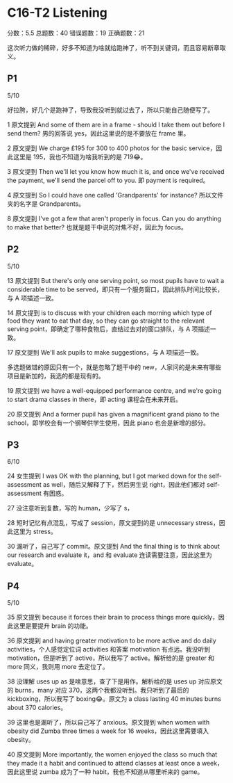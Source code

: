 # C16-T2 Listening

分数：5.5    总题数：40    错误题数：19   正确题数：21

这次听力做的稀碎，好多不知道为啥就给跑神了，听不到关键词，而且容易断章取义。

## P1

5/10

好拉胯，好几个是跑神了，导致我没听到就过去了，所以只能自己随便写了。

1 原文提到 And some of them are in a frame - should I take them out before I send them? 男的回答说 yes，因此这里说的是不要放在 frame 里。

2 原文提到 We charge £195 for 300 to 400 photos for the basic service，因此这里是 195，我也不知道为啥我听到的是 719😂。

3 原文提到 Then we'll let you know how much it is, and once we've received the payment, we'll send the parcel off to you. 即 payment is required。

4 原文提到 So I could have one called 'Grandparents' for instance? 所以文件夹的名字是 Grandparents。

8 原文提到 I've got a few that aren't properly in focus. Can you do anything to make that better? 也就是题干中说的对焦不好，因此为 focus。

## P2

5/10

13 原文提到 But there's only one serving point, so most pupils have to wait a considerable time to be served，即只有一个服务窗口，因此排队时间比较长，与 A 项描述一致。

14 原文提到 is to discuss with your children each morning which type of food they want to eat that day, so they can go straight to the relevant serving point，即确定了哪种食物后，直结过去对的窗口排队，与 A 项描述一致。

17 原文提到 We'll ask pupils to make suggestions，与 A 项描述一致。

多选题做错的原因只有一个，就是忽略了题干中的 new，人家问的是未来有哪些项目是新加的，我选的都是现有的。

19 原文提到 we have a well-equipped performance centre, and we're going to start drama classes in there，即 acting 课程会在未来开启。

20 原文提到 And a former pupil has given a magnificent grand piano to the school，即学校会有一个钢琴供学生使用，因此 piano 也会是新增的部分。

## P3

6/10

24 女生提到 I was OK with the planning, but I got marked down for the self-assessment as well，随后又解释了下，然后男生说 right，因此他们都对 self-assessment 有困惑。

27 没注意听到复数，写的 human，少写了 s， 

28 短时记忆有点混乱，写成了 session，原文提到的是 unnecessary stress，因此这里为 stress。

30 漏听了，自己写了 commit。原文提到 And the final thing is to think about our research and evaluate it，and 和 evaluate 连读需要注意，因此这里为 evaluate。

## P4

5/10

35 原文提到 because it forces their brain to process things more quickly，因此这里是要提升 brain 的功能。

36 原文提到 and having greater motivation to be more active and do daily activities，个人感觉定位词 activities 和答案 motivation 有点远。我没听到 motivation，但是听到了 active，所以我写了 active。解析给的是 greater 和 more 同义，我则用 more 去定位了。

38 没理解 uses up as 是啥意思，查了下是用作。解析给的是 uses up 对应原文的 burns，many 对应 370，这两个我都没听到。我只听到了最后的 kickboxing，所以我写了 boxing😂。原文为 a class lasting 40 minutes burns about 370 calories。

39 这里也是漏听了，所以自己写了 anxious。原文提到 when women with obesity did Zumba three times a week for 16 weeks，因此这里需要填入 obesity。

40 原文提到 More importantly, the women enjoyed the class so much that they made it a habit and continued to attend classes at least once a week，因此这里说 zumba 成为了一种 habit，我也不知道从哪里听来的 game。
